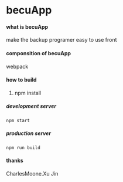 # becuApp

#### what is becuApp
make the backup programer easy to use front

#### componsition of becuApp
webpack


#### how to build

1. npm install

##### development server

`npm start`

##### production server

`npm run build`

#### thanks

CharlesMoone.Xu
Jin